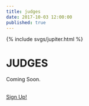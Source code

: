 ```yaml
---
title: judges
date: 2017-10-03 12:00:00
published: true
---
```


<div class="jupiter">
  {% include svgs/jupiter.html %}
</div>

# JUDGES

Coming Soon.
<br/>
<br/>

<a class="sign-up-button" href="https://t.co/U8uxcetvhE" target="_">Sign Up!</a>
